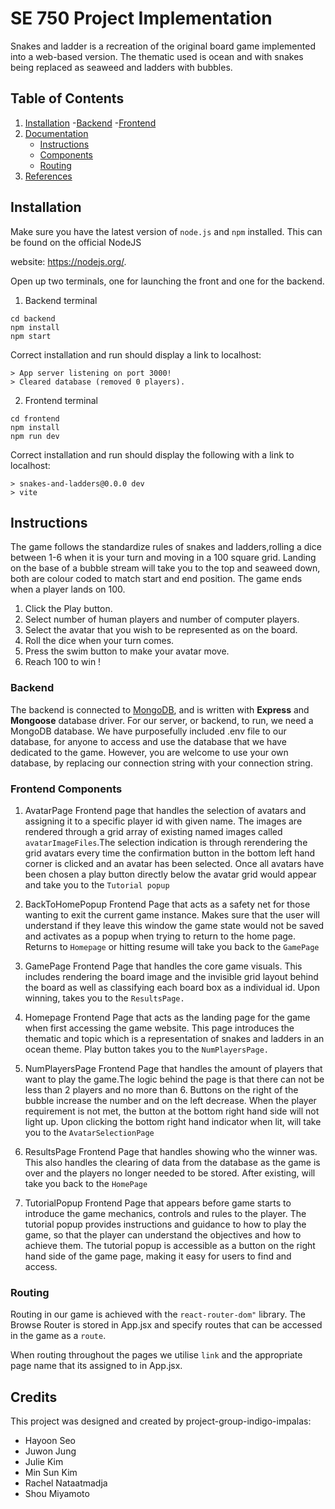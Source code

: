 # SE 750 Project Implementation  

Snakes and ladder is a recreation of the original board game implemented into a web-based version. The thematic used is ocean and with snakes being replaced as seaweed and ladders with bubbles.


## Table of Contents
1. [Installation](#setup)
    -[Backend](#backend)
    -[Frontend](#frontend)
2. [Documentation](#documentation)
    - [Instructions](#file-structure)
    - [Components](#components)
    - [Routing](#routing)
3. [References](#references)

## Installation
Make sure you have the latest version of `node.js` and `npm` installed. This can be found on the official NodeJS

website: https://nodejs.org/.

Open up two terminals, one for launching the front and one for the backend.
1. Backend terminal

```shell
cd backend
npm install
npm start
```
Correct installation and run should display a link to localhost:
```shell
> App server listening on port 3000!
> Cleared database (removed 0 players).
```
2. Frontend terminal

```shell
cd frontend
npm install
npm run dev
```
Correct installation and run should display the following with a link to localhost:
```shell
> snakes-and-ladders@0.0.0 dev
> vite
```

## Instructions
The game follows the standardize rules of snakes and ladders,rolling a dice between 1-6 when it is your turn and moving in a 100 square grid.
Landing on the base of a bubble stream will take you to the top and seaweed down, both are colour coded to match start and end position.
The game ends when a player lands on 100.

1. Click the Play button.
2. Select number of human players and number of computer players.
3. Select the avatar that you wish to be represented as on the board.
4. Roll the dice when your turn comes.
5. Press the swim button to make your avatar move.
6. Reach 100 to win !

### Backend
The backend is connected to [MongoDB](https://www.mongodb.com/), and is written with **Express** and **Mongoose** database driver.
For our server, or backend, to run, we need a MongoDB database. We have purposefully included .env file to our database, for anyone to access and use the database that we have dedicated to the game. However, you are welcome to use your own database, by replacing our connection string with your connection string.

### Frontend Components
1. AvatarPage
Frontend page that handles the selection of avatars and assigning it to a specific player id with given name.
The images are rendered through a grid array of existing named images called `avatarImageFiles`.The selection indication is through rerendering the grid avatars every time the confirmation button in the bottom left hand corner is clicked and an avatar has been selected. Once all avatars have been chosen a play button directly below the avatar grid would appear and take you to the `Tutorial popup`

2. BackToHomePopup
Frontend Page that acts as a safety net for those wanting to exit the current game instance. Makes sure that the user will understand if they leave this window the game state would not be saved and activates as a popup when trying to return to the home page. Returns to `Homepage` or hitting resume will take you back to the `GamePage`

3. GamePage
Frontend Page that handles the core game visuals. This includes rendering the board image and the invisible grid layout behind the board as well as classifying each board box as a individual id. Upon winning, takes you to the `ResultsPage.`

4. Homepage
Frontend Page that acts as the landing page for the game when first accessing the game website. This page introduces the thematic and topic which is a representation of snakes and ladders in an ocean theme. Play button takes you to the `NumPlayersPage.`

5. NumPlayersPage
Frontend Page that handles the amount of players that want to play the game.The logic behind the page is that there can not be less than 2 players and no more than 6. Buttons on the right of the bubble increase the number and on the left decrease. When the player requirement is not met, the button at the bottom right hand side will not light up. Upon clicking the bottom right hand indicator when lit, will take you to the `AvatarSelectionPage`

6. ResultsPage
Frontend Page that handles showing who the winner was. This also handles the clearing of data from the database as the game is over and the players no longer needed to be stored. After existing, will take you back to the `HomePage`

7. TutorialPopup
Frontend Page that appears before game starts to  introduce the game mechanics, controls and rules to the player. The tutorial popup provides instructions and guidance to how to play the game, so that the player can understand the objectives and how to achieve them. The tutorial popup is accessible as a button on the right hand side of the game page, making it easy for users to find and access.

### Routing
Routing in our game is achieved with the `react-router-dom"` library. The Browse Router 
is stored in App.jsx and specify routes that can be accessed in the game as a `route`.

When routing throughout the pages we utilise `link` and the appropriate page name that its assigned to in App.jsx.

## Credits
This project was designed and created by project-group-indigo-impalas:
- Hayoon Seo
- Juwon Jung
- Julie Kim
- Min Sun Kim
- Rachel Nataatmadja
- Shou Miyamoto

